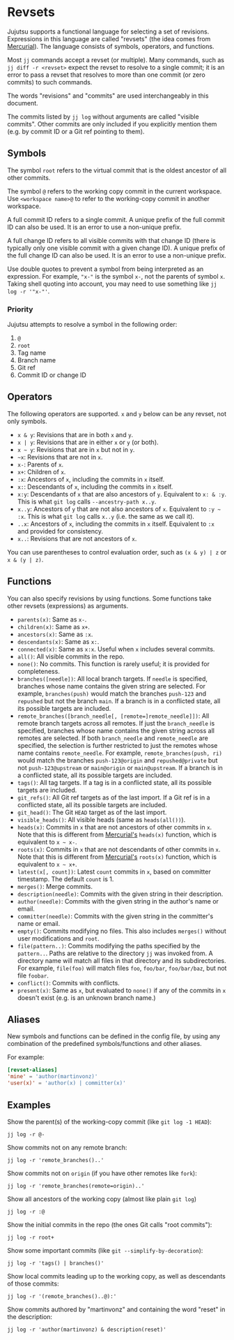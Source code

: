 # Revsets

Jujutsu supports a functional language for selecting a set of revisions.
Expressions in this language are called "revsets" (the idea comes from
[Mercurial](https://www.mercurial-scm.org/repo/hg/help/revsets)). The language
consists of symbols, operators, and functions.

Most `jj` commands accept a revset (or multiple). Many commands, such as
`jj diff -r <revset>` expect the revset to resolve to a single commit; it is
an error to pass a revset that resolves to more than one commit (or zero
commits) to such commands.

The words "revisions" and "commits" are used interchangeably in this document.

The commits listed by `jj log` without arguments are called "visible commits".
Other commits are only included if you explicitly mention them (e.g. by commit
ID or a Git ref pointing to them).

## Symbols

The symbol `root` refers to the virtual commit that is the oldest ancestor of
all other commits.

The symbol `@` refers to the working copy commit in the current workspace. Use
`<workspace name>@` to refer to the working-copy commit in another workspace.

A full commit ID refers to a single commit. A unique prefix of the full commit
ID can also be used. It is an error to use a non-unique prefix.

A full change ID refers to all visible commits with that change ID (there is
typically only one visible commit with a given change ID). A unique prefix of
the full change ID can also be used. It is an error to use a non-unique prefix.

Use double quotes to prevent a symbol from being interpreted as an expression.
For example, `"x-"` is the symbol `x-`, not the parents of symbol `x`.
Taking shell quoting into account, you may need to use something like
`jj log -r '"x-"'`.

### Priority

Jujutsu attempts to resolve a symbol in the following order:

1. `@`
2. `root`
3. Tag name
4. Branch name
5. Git ref
6. Commit ID or change ID

## Operators

The following operators are supported. `x` and `y` below can be any revset, not
only symbols.

* `x & y`: Revisions that are in both `x` and `y`.
* `x | y`: Revisions that are in either `x` or `y` (or both).
* `x ~ y`: Revisions that are in `x` but not in `y`.
* `~x`: Revisions that are not in `x`.
* `x-`: Parents of `x`.
* `x+`: Children of `x`.
* `:x`: Ancestors of `x`, including the commits in `x` itself.
* `x:`: Descendants of `x`, including the commits in `x` itself.
* `x:y`: Descendants of `x` that are also ancestors of `y`. Equivalent to
  `x: & :y`. This is what `git log` calls `--ancestry-path x..y`.
* `x..y`: Ancestors of `y` that are not also ancestors of `x`. Equivalent to
  `:y ~ :x`. This is what `git log` calls `x..y` (i.e. the same as we call it).
* `..x`: Ancestors of `x`, including the commits in `x` itself. Equivalent to
  `:x` and provided for consistency.
* `x..`: Revisions that are not ancestors of `x`.

You can use parentheses to control evaluation order, such as `(x & y) | z` or
`x & (y | z)`.

## Functions

You can also specify revisions by using functions. Some functions take other
revsets (expressions) as arguments.

* `parents(x)`: Same as `x-`.
* `children(x)`: Same as `x+`.
* `ancestors(x)`: Same as `:x`.
* `descendants(x)`: Same as `x:`.
* `connected(x)`: Same as `x:x`. Useful when `x` includes several commits.
* `all()`: All visible commits in the repo.
* `none()`: No commits. This function is rarely useful; it is provided for
  completeness.
* `branches([needle])`: All local branch targets. If `needle` is specified,
  branches whose name contains the given string are selected. For example,
  `branches(push)` would match the branches `push-123` and `repushed` but not
  the branch `main`. If a branch is in a conflicted state, all its possible
  targets are included.
* `remote_branches([branch_needle[, [remote=]remote_needle]])`: All remote
  branch targets across all remotes. If just the `branch_needle` is specified,
  branches whose name contains the given string across all remotes are
  selected. If both `branch_needle` and `remote_needle` are specified, the
  selection is further restricted to just the remotes whose name contains
  `remote_needle`. For example, `remote_branches(push, ri)` would match the
  branches `push-123@origin` and `repushed@private` but not `push-123@upstream`
  or `main@origin` or `main@upstream`. If a branch is in a conflicted state,
  all its possible targets are included.
* `tags()`: All tag targets. If a tag is in a conflicted state, all its
  possible targets are included.
* `git_refs()`:  All Git ref targets as of the last import. If a Git ref
  is in a conflicted state, all its possible targets are included.
* `git_head()`: The Git `HEAD` target as of the last import.
* `visible_heads()`: All visible heads (same as `heads(all())`).
* `heads(x)`: Commits in `x` that are not ancestors of other commits in `x`.
  Note that this is different from
  [Mercurial's](https://repo.mercurial-scm.org/hg/help/revsets) `heads(x)`
  function, which is equivalent to `x ~ x-`.
* `roots(x)`: Commits in `x` that are not descendants of other commits in `x`.
  Note that this is different from
  [Mercurial's](https://repo.mercurial-scm.org/hg/help/revsets) `roots(x)`
  function, which is equivalent to `x ~ x+`.
* `latest(x[, count])`: Latest `count` commits in `x`, based on committer
  timestamp. The default `count` is 1.
* `merges()`: Merge commits.
* `description(needle)`: Commits with the given string in their
  description.
* `author(needle)`: Commits with the given string in the author's name or
  email.
* `committer(needle)`: Commits with the given string in the committer's
  name or email.
* `empty()`: Commits modifying no files. This also includes `merges()` without
  user modifications and `root`.
* `file(pattern..)`: Commits modifying the paths specified by the `pattern..`.
  Paths are relative to the directory `jj` was invoked from. A directory name
  will match all files in that directory and its subdirectories. For example,
  `file(foo)` will match files `foo`, `foo/bar`, `foo/bar/baz`, but not file
  `foobar`.
* `conflict()`: Commits with conflicts.
* `present(x)`: Same as `x`, but evaluated to `none()` if any of the commits
  in `x` doesn't exist (e.g. is an unknown branch name.)

## Aliases

New symbols and functions can be defined in the config file, by using any
combination of the predefined symbols/functions and other aliases.

For example:

```toml
[revset-aliases]
'mine' = 'author(martinvonz)'
'user(x)' = 'author(x) | committer(x)'
```

## Examples

Show the parent(s) of the working-copy commit (like `git log -1 HEAD`):

```
jj log -r @-
```

Show commits not on any remote branch:

```
jj log -r 'remote_branches()..'
```

Show commits not on `origin` (if you have other remotes like `fork`):

```
jj log -r 'remote_branches(remote=origin)..'
```

Show all ancestors of the working copy (almost like plain `git log`)

```
jj log -r :@
```

Show the initial commits in the repo (the ones Git calls "root commits"):

```
jj log -r root+
```

Show some important commits (like `git --simplify-by-decoration`):

```
jj log -r 'tags() | branches()'
```

Show local commits leading up to the working copy, as well as descendants of
those commits:

```
jj log -r '(remote_branches()..@):'
```

Show commits authored by "martinvonz" and containing the word "reset" in the
description:

```
jj log -r 'author(martinvonz) & description(reset)'
```
